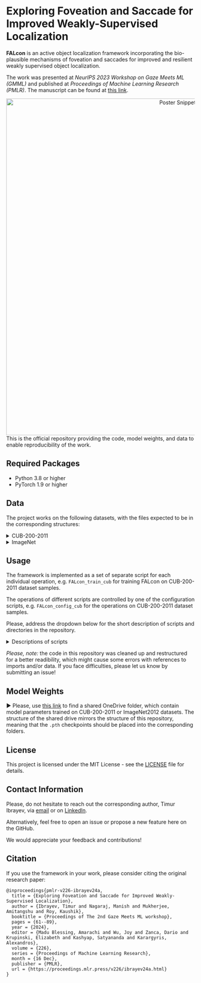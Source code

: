 # Exploring Foveation and Saccade for Improved Weakly-Supervised Localization
**FALcon** is an active object localization framework incorporating the bio-plausible mechanisms of foveation and saccades for improved and resilient weakly supervised object localization.

The work was presented at _NeurIPS 2023 Workshop on Gaze Meets ML (GMML)_ and published at _Proceedings of Machine Learning Research (PMLR)_. The manuscript can be found at [this link](https://proceedings.mlr.press/v226/ibrayev24a/ibrayev24a.pdf).
<div align="center">
  <img src="FALcon_poster_NeurIPS23_GMML_snippet.jpg" alt="Poster Snippet" width="900"/>
</div>
This is the official repository providing the code, model weights, and data to enable reproducibility of the work.

## Required Packages
- Python 3.8 or higher
- PyTorch 1.9 or higher

## Data
The project works on the following datasets, with the files expected to be in the corresponding structures:

<details>
  <summary>CUB-200-2011</summary>
  
  ```
  ├── README
  ├── attributes
  │   ├── attributes.txt
  │   ├── certainties.txt
  │   ├── class_attribute_labels_continuous.txt
  │   └── image_attribute_labels.txt
  ├── bounding_boxes.txt
  ├── classes.txt
  ├── image_class_labels.txt
  ├── images
  │   ├── 001.Black_footed_Albatross
  │   ├── 002.Laysan_Albatross
  │   ├── 003.Sooty_Albatross
  │   ├── ...
  │   └── 200.Common_Yellowthroat
  ├── images.txt
  ├── parts
  │   ├── part_click_locs.txt
  │   ├── part_locs.txt
  │   └── parts.txt
  └── train_test_val_split.txt
  ```
</details>

<details>
  <summary>ImageNet</summary>
  
  ```
├── ILSVRC2012_devkit_t12
├── ILSVRC2012_devkit_t3
├── anno_train
│   ├── n01440764
│   ├── ...
│   └── n15075141
├── anno_val
│   ├── n01440764
│   ├── ...
│   └── n15075141
├── test
├── train
│   ├── n01440764
│   ├── ...
│   └── n15075141
├── val
│   ├── n01440764
│   ├── ...
│   └── n15075141
├── anno_valprep.sh
└── valprep.sh
  ```
</details>


## Usage

The framework is implemented as a set of separate script for each individual operation, e.g. ```FALcon_train_cub``` for training FALcon on CUB-200-2011 dataset samples.

The operations of different scripts are controlled by one of the configuration scripts, e.g. ```FALcon_config_cub``` for the operations on CUB-200-2011 dataset samples.

Please, address the dropdown below for the short description of scripts and directories in the repository.
  <details>
  <summary>Descriptions of scripts</summary>
  
  | Script name | Script role |
  |-------------|-------------|
  |```FALcon_train_{dataset}```| Trains FALcon on the corresponding dataset. |
  |```FALcon_config_*```| Specifies different operational parameters for the execution of scripts. |
  |```FALcon_test_as_WSOL```| Tests FALcon on the dataset specified in ```FALcon_config_test_as_WSOL```.  |
  |```FALcon_models```| Contains class of VGG-like models for the implementation of FALcon. |
  |```FALcon_collect_{dataset}```| Runs FALcon on the samples of the corresponding dataset. Used to partition "long runs" of data collection. |
  |```AVS_functions```| Contains functions specific to the framework. |
  |```cls_models```| Contains various models used for the classification by FALcon and/or PSOL. |
  |```psol_*```| Performs the similar operations as the corresponding FALcon scripts, but using only PSOL framework. |
  |```utils/```| Contains a set of helper functions, not necessarily specific to the proposed framework. |
  |```PSOL/```| Contains a copy of PSOL github code, which incorporates our re-implemented scripts for training models on CUB-200-2011 dataset. |

</details>

_Please, note:_ the code in this repository was cleaned up and restructured for a better readibility, which might cause some errors with references to imports and/or data. If you face difficulties, please let us know by submitting an issue!

## Model Weights
▶ Please, use [this link](https://purdue0-my.sharepoint.com/:f:/g/personal/tibrayev_purdue_edu/EmflqrsUu5xEiomrjtCGsaABLYI-hRoQnCduhlQ41c6ffw) to find a shared OneDrive folder, which contain model parameters trained on CUB-200-2011 or ImageNet2012 datasets. The structure of the shared drive mirrors the structure of this repository, meaning that the ```.pth``` checkpoints should be placed into the corresponding folders.

## License
This project is licensed under the MIT License - see the [LICENSE](LICENSE) file for details.


## Contact Information
Please, do not hesitate to reach out the corresponding author, Timur Ibrayev, via [email](mailto:tibrayev@purdue.edu?subject=[GitHub]%20FALcon%20repo) or on [LinkedIn](https://www.linkedin.com/in/timuribrayev).

Alternatively, feel free to open an issue or propose a new feature here on the GitHub. 

We would appreciate your feedback and contributions!

## Citation
If you use the framework in your work, please consider citing the original research paper:

```
@inproceedings{pmlr-v226-ibrayev24a,
  title = {Exploring Foveation and Saccade for Improved Weakly-Supervised Localization},
  author = {Ibrayev, Timur and Nagaraj, Manish and Mukherjee, Amitangshu and Roy, Kaushik},
  booktitle = {Proceedings of The 2nd Gaze Meets ML workshop},
  pages = {61--89},
  year = {2024},
  editor = {Madu Blessing, Amarachi and Wu, Joy and Zanca, Dario and Krupinski, Elizabeth and Kashyap, Satyananda and Karargyris, Alexandros},
  volume = {226},
  series = {Proceedings of Machine Learning Research},
  month = {16 Dec},
  publisher = {PMLR},
  url = {https://proceedings.mlr.press/v226/ibrayev24a.html}
}
